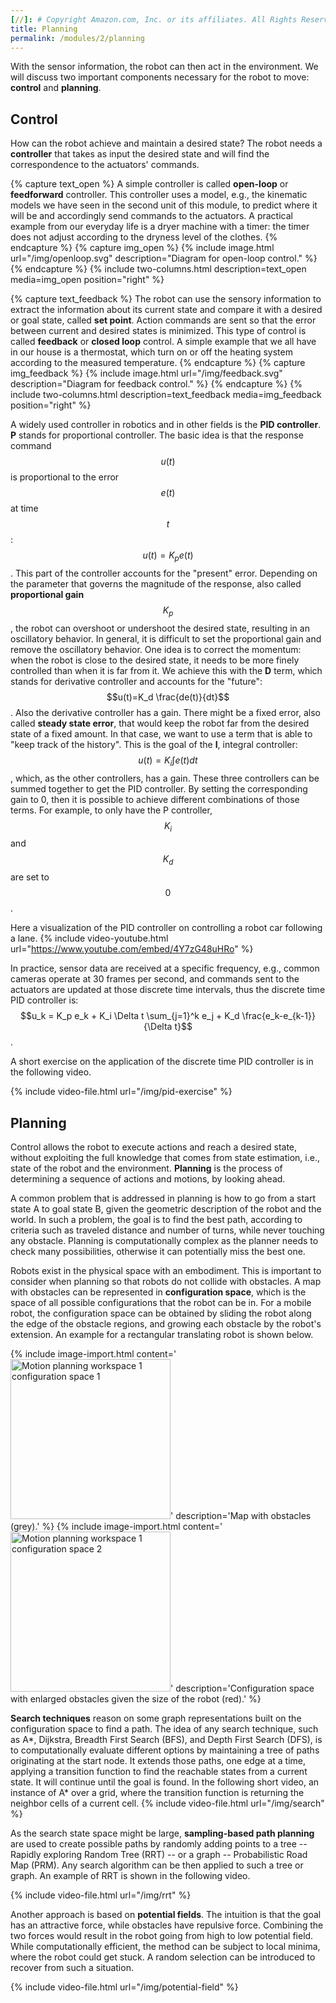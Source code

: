 ```yaml
---
[//]: # Copyright Amazon.com, Inc. or its affiliates. All Rights Reserved. // SPDX-License-Identifier: CC-BY-SA-4.0
title: Planning
permalink: /modules/2/planning
---
```


With the sensor information, the robot can then act in the environment.
We will discuss two important components necessary for the robot to move: **control** and **planning**.

## Control
How can the robot achieve and maintain a desired state? The robot needs a **controller** that takes as input the desired state and will find the correspondence to the actuators' commands.

{% capture text_open %}
A simple controller is called **open-loop** or **feedforward** controller. This controller uses a model, e.g., the kinematic models we have seen in the second unit of this module, to predict where it will be and accordingly send commands to the actuators. A practical example from our everyday life is a dryer machine with a timer: the timer does not adjust according to the dryness level of the clothes.
{% endcapture %}
{% capture img_open %}
{% include image.html url="/img/openloop.svg" description="Diagram for open-loop control." %}
{% endcapture %}
{% include two-columns.html description=text_open media=img_open position="right" %}


{% capture text_feedback %}
The robot can use the sensory information to extract the information about its current state and compare it with a desired or goal state, called **set point**. Action commands are sent so that the error between current and desired states is minimized. This type of control is called **feedback** or **closed loop** control. A simple example that we all have in our house is a thermostat, which turn on or off the heating system according to the measured temperature.
{% endcapture %}
{% capture img_feedback %}
{% include image.html url="/img/feedback.svg" description="Diagram for feedback control." %}
{% endcapture %}
{% include two-columns.html description=text_feedback media=img_feedback position="right" %}

A widely used controller in robotics and in other fields is the **PID controller**. **P** stands for proportional controller. The basic idea is that the response command $$u(t)$$ is proportional to the error $$e(t)$$ at time $$t$$: $$u(t)=K_p e(t)$$. This part of the controller accounts for the "present" error. Depending on the parameter that governs the magnitude of the response, also called **proportional gain** $$K_p$$, the robot can overshoot or undershoot the desired state, resulting in an oscillatory behavior. In general, it is difficult to set the proportional gain and remove the oscillatory behavior. One idea is to correct the momentum: when the robot is close to the desired state, it needs to be more finely controlled than when it is far from it. We achieve this with the **D** term, which stands for derivative controller and accounts for the "future": $$u(t)=K_d \frac{de(t)}{dt}$$. Also the derivative controller has a gain.
There might be a fixed error, also called **steady state error**, that would keep the robot far from the desired state of a fixed amount. In that case, we want to use a term that is able to "keep track of the history". This is the goal of the **I**, integral controller: $$u(t)=K_i\int e(t)dt$$, which, as the other controllers, has a gain.
These three controllers can be summed together to get the PID controller. By setting the corresponding gain to 0, then it is possible to achieve different combinations of those terms. For example, to only have the P controller, $$K_i$$ and $$K_d$$ are set to $$0$$.

 Here a visualization of the PID controller on controlling a robot car following a lane.
{% include video-youtube.html url="https://www.youtube.com/embed/4Y7zG48uHRo" %}

In practice, sensor data are received at a specific frequency, e.g., common cameras operate at 30 frames per second, and commands sent to the actuators are updated at those discrete time intervals, thus the discrete time PID controller is: $$u_k = K_p e_k + K_i \Delta t \sum_{j=1}^k e_j + K_d \frac{e_k-e_{k-1}}{\Delta t}$$.

A short exercise on the application of the discrete time PID controller is in the following video.

  {% include video-file.html url="/img/pid-exercise" %}

## Planning
Control allows the robot to execute actions and reach a desired state, without exploiting the full knowledge that comes from state estimation, i.e., state of the robot and the environment. **Planning** is the process of determining a sequence of actions and motions, by looking ahead.

A common problem that is addressed in planning is how to go from a start state A to goal state B, given the geometric description of the robot and the world.
In such a problem, the goal is to find the best path, according to criteria such as traveled distance and number of turns, while never touching any obstacle.
Planning is computationally complex as the planner needs to check many possibilities, otherwise it can potentially miss the best one.

Robots exist in the physical space with an embodiment. This is important to consider when planning so that robots do not collide with obstacles. A map with obstacles can be represented in **configuration space**, which is the space of all possible configurations that the robot can be in. For a mobile robot, the configuration space can be obtained by sliding the robot along the edge of the obstacle regions, and growing each obstacle by the robot's extension. An example for a rectangular translating robot is shown below.

{% include image-import.html content='<a title="Simeon87 / CC BY-SA (https://creativecommons.org/licenses/by-sa/3.0)" href="https://commons.wikimedia.org/wiki/File:Motion_planning_workspace_1_configuration_space_1.svg"><img width="256" alt="Motion planning workspace 1 configuration space 1" src="https://upload.wikimedia.org/wikipedia/commons/thumb/9/90/Motion_planning_workspace_1_configuration_space_1.svg/256px-Motion_planning_workspace_1_configuration_space_1.svg.png"></a>' description='Map with obstacles (grey).'  %}
{% include image-import.html content='<a title="Simeon87 / CC BY-SA (https://creativecommons.org/licenses/by-sa/3.0)" href="https://commons.wikimedia.org/wiki/File:Motion_planning_workspace_1_configuration_space_2.svg"><img width="256" alt="Motion planning workspace 1 configuration space 2" src="https://upload.wikimedia.org/wikipedia/commons/thumb/f/f5/Motion_planning_workspace_1_configuration_space_2.svg/256px-Motion_planning_workspace_1_configuration_space_2.svg.png"></a>' description='Configuration space with enlarged obstacles given the size of the robot (red).'  %}

**Search techniques** reason on some graph representations built on the configuration space to find a path. The idea of any search technique, such as A\*, Dijkstra, Breadth First Search (BFS), and Depth First Search (DFS), is to computationally evaluate different options by maintaining a tree of paths originating at the start node. It extends those paths, one edge at a time, applying a transition function to find the reachable states from a current state. It will continue until the goal is found. In the following short video, an instance of A\* over a grid, where the transition function is returning the neighbor cells of a current cell.
  {% include video-file.html url="/img/search" %}

As the search state space might be large, **sampling-based path planning** are used to create possible paths by randomly adding points to a tree -- Rapidly exploring Random Tree (RRT) -- or a graph -- Probabilistic Road Map (PRM). Any search algorithm can be then applied to such a tree or graph. An example of RRT is shown in the following video.

  {% include video-file.html url="/img/rrt" %}

Another approach is based on **potential fields**. The intuition is that the goal has an attractive force, while obstacles have repulsive force. Combining the two forces would result in the robot going from high to low potential field. While computationally efficient, the method can be subject to local minima, where the robot could get stuck. A random selection can be introduced to recover from such a situation.

  {% include video-file.html url="/img/potential-field" %}
